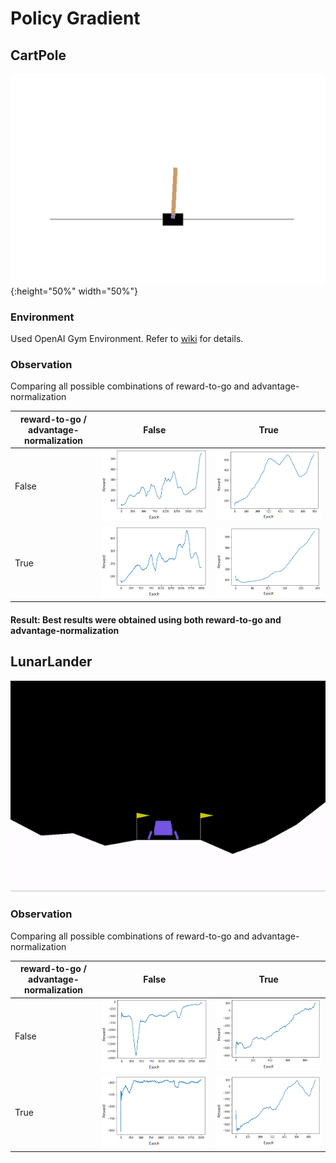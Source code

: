 # Policy Gradient

## CartPole
![cartpole](https://github.com/sagarjinde/Reinforcement-Learning-Project/blob/master/PG/figs/cartpole.gif){:height="50%" width="50%"}

### Environment
Used OpenAI Gym Environment. Refer to [wiki](https://github.com/openai/gym/wiki/CartPole-v0) for details.

### Observation
Comparing all possible combinations of reward-to-go and advantage-normalization

| reward-to-go / </br>advantage-normalization | False | True |
| --- | --- | --- |
| False | ![cp_FF](https://github.com/sagarjinde/Reinforcement-Learning-Project/blob/master/PG/figs/cp_FF.png) | ![cp_TF](https://github.com/sagarjinde/Reinforcement-Learning-Project/blob/master/PG/figs/cp_TF.png) |
| True | ![cp_FT](https://github.com/sagarjinde/Reinforcement-Learning-Project/blob/master/PG/figs/cp_FT.png) | ![cp_TT](https://github.com/sagarjinde/Reinforcement-Learning-Project/blob/master/PG/figs/cp_TT.png) |
#### Result: Best results were obtained using both reward-to-go and advantage-normalization 

## LunarLander
![lunarlander](https://github.com/sagarjinde/Reinforcement-Learning-Project/blob/master/PG/figs/lunarlander.gif)

### Observation
Comparing all possible combinations of reward-to-go and advantage-normalization

| reward-to-go / </br>advantage-normalization | False | True |
| --- | --- | --- |
| False | ![ll_FF](https://github.com/sagarjinde/Reinforcement-Learning-Project/blob/master/PG/figs/ll_FF.png) | ![ll_TF](https://github.com/sagarjinde/Reinforcement-Learning-Project/blob/master/PG/figs/ll_TF.png) |
| True | ![ll_FT](https://github.com/sagarjinde/Reinforcement-Learning-Project/blob/master/PG/figs/ll_FT.png) | ![ll_TT](https://github.com/sagarjinde/Reinforcement-Learning-Project/blob/master/PG/figs/ll_TT.png) |